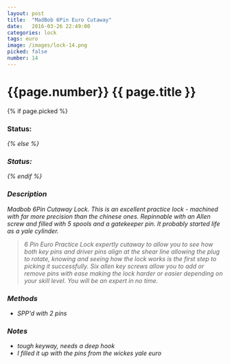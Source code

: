 ```yaml
---
layout: post
title:  "MadBob 6Pin Euro Cutaway"
date:   2016-03-26 22:49:00
categories: lock
tags: euro
image: /images/lock-14.png
picked: false
number: 14
---
```


# {{page.number}} {{ page.title }}

{% if page.picked %}
### Status: <i class="fa fa-unlock"/>
{% else %}
### Status: <i class="fa fa-lock"/>
{% endif %}

### Description

Madbob 6Pin Cutaway Lock. This is an excellent practice lock - machined with far more precision than the chinese ones. Repinnable with an Allen screw and filled with 5 spools and a gatekeeper pin. It probably started life as a yale cylinder.

> 6 Pin Euro Practice Lock expertly cutaway to allow you to see how both key pins and driver pins align at the shear line allowing the plug to rotate, knowing and seeing how the lock works is the first step to picking it successfully. Six allen key screws allow you to add or remove pins with ease making the lock harder or easier depending on your skill level. You will be an expert in no time.

### Methods

- SPP'd with 2 pins

### Notes

- tough keyway, needs a deep hook
- I filled it up with the pins from the wickes yale euro
